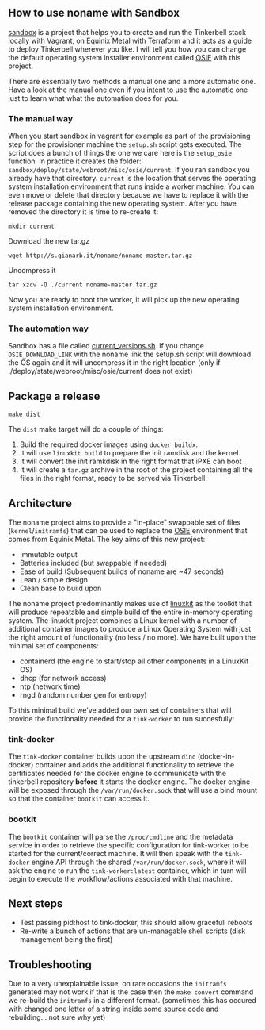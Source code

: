 ## How to use noname with Sandbox

[sandbox](https://github.com/tinkerbell/sandbox) is a project that helps you to
create and run the Tinkerbell stack locally with Vagrant, on Equinix Metal with
Terraform and it acts as a guide to deploy Tinkerbell wherever you like. I will
tell you how you can change the default operating system installer environment
called [OSIE](https://github.com/tinkerbell/osie) with this project.

There are essentially two methods a manual one and a more automatic one. Have a
look at the manual one even if you intent to use the automatic one just to learn
what what the automation does for you.

### The manual way

When you start sandbox in vagrant for example as part of the provisioning step
for the provisioner machine the `setup.sh` script gets executed. The script does
a bunch of things the one we care here is the `setup_osie` function. In practice
it creates the folder: `sandbox/deploy/state/webroot/misc/osie/current`. If you
ran sandbox you already have that directory. `current` is the location that
serves the operating system installation environment that runs inside a worker
machine. You can even move or delete that directory because we have to replace
it with the release package containing the new operating system. After you have
removed the directory it is time to re-create it:

```
mkdir current
```

Download the new tar.gz

```
wget http://s.gianarb.it/noname/noname-master.tar.gz
```

Uncompress it

```
tar xzcv -O ./current noname-master.tar.gz
```

Now you are ready to boot the worker, it will pick up the new operating system
installation environment.


### The automation way

Sandbox has a file called
[current_versions.sh](https://github.com/tinkerbell/sandbox/blob/master/current_versions.sh).
If you change `OSIE_DOWNLOAD_LINK` with the noname link the setup.sh script will
download the OS again and it will uncompress it in the right location
(only if ./deploy/state/webroot/misc/osie/current does not exist)

## Package a release

```
make dist
```
The `dist` make target will do a couple of things:

1. Build the required docker images using `docker
buildx`.
2. It will use `linuxkit build` to prepare the init ramdisk and the
kernel.
3. It will convert the init ramkdisk in the right format that iPXE can boot
4. It will create a `tar.gz` archive in the root of the project containing all
   the files in the right format, ready to be served via Tinkerbell.

## Architecture

The noname project aims to provide a "in-place" swappable set of files (`kernel`/`initramfs`) that can be used to replace the [OSIE](https://github.com/tinkerbell/osie) environment that comes from Equinix Metal. The key aims of this new project:

- Immutable output
- Batteries included (but swappable if needed)
- Ease of build (Subsequent builds of noname are ~47 seconds)
- Lean / simple design
- Clean base to build upon

The noname project predominantly makes use of [linuxkit](github.com/linuxkit/linuxkit) as the toolkit that will produce repeatable and simple build of the entire in-memory operating system. The linuxkit project combines a Linux kernel with a number of additional container images to produce a Linux Operating System with just the right amount of functionality (no less / no more). We have built upon the minimal set of components:

- containerd (the engine to start/stop all other components in a LinuxKit OS)
- dhcp (for network access)
- ntp (network time)
- rngd (random number gen for entropy) 

To this minimal build we've added our own set of containers that will provide the functionality needed for a `tink-worker` to run succesfully:

### tink-docker

The `tink-docker` container builds upon the upstream `dind` (docker-in-docker) container and adds the additional functionality to retrieve the certificates needed for the docker engine to communicate with the tinkerbell repository **before** it starts the docker engine. The docker engine will be exposed through the `/var/run/docker.sock` that will use a bind mount so that the container `bootkit` can access it.

### bootkit

The `bootkit` container will parse the `/proc/cmdline` and the metadata service in order to retrieve the specific configuration for tink-worker to be started for the current/correct machine. It will then speak with the `tink-docker` engine API through the shared `/var/run/docker.sock`, where it will ask the engine to run the `tink-worker:latest` container, which in turn will begin to execute the workflow/actions associated with that machine. 

## Next steps

- Test passing pid:host to tink-docker, this should allow gracefull reboots
- Re-write a bunch of actions that are un-managable shell scripts (disk management being the first)

## Troubleshooting

Due to a very unexplainable issue, on rare occasions the `initramfs` generated may not work if that is the case then the `make convert` command we re-build the `initramfs` in a different format. (sometimes this has occured with changed one letter of a string inside some source code and rebuilding... not sure why yet)
